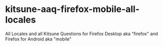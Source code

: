 # kitsune-aaq-firefox-mobile-all-locales
All Locales and all Kitsune Questions for Firefox Desktop aka "firefox" and Firefox for Android aka "mobile"
